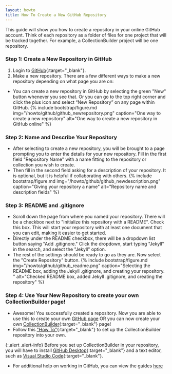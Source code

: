 ```yaml
---
layout: howto
title: How To Create a New GitHub Repository
---
```


This guide will show you how to create a repository in your online GitHub account.
Think of each repository as a folder of files for one project that will be tracked together. 
For example, a CollectionBuilder project will be one repository.

### Step 1: Create a New Repository in GitHub

1. Login to [GitHub](https://github.com/){:target="_blank"}.
2. Make a new repository. There are a few different ways to make a new repository depending on what page you are on:

- You can create a new repository in GitHub by selecting the green "New" button whenever you see that. Or you can go to the top right corner and click the plus icon and select “New Repository” on any page within GitHub.
{% include bootstrap/figure.md img="/howto/github/github_newrepository.png" caption="One way to create a new repository" alt="One way to create a new repository in GitHub online" %}

### Step 2: Name and Describe Your Repository

- After selecting to create a new repository, you will be brought to a page prompting you to enter the details for your new repository. Fill in the first field "Repository Name" with a name fitting to the repository or collection you wish to create.
- Then fill in the second field asking for a description of your repository. It is optional, but it is helpful if collaborating with others.
{% include bootstrap/figure.md img="/howto/github/github_newdescription.png" caption="Giving your repository a name" alt="Repository name and description fields" %}

### Step 3: README and .gitignore

- Scroll down the page from where you named your repository. There will be a checkbox next to "Initialize this repository with a README". Check this box. This will start your repository with at least one document that you can edit, making it easier to get started.
- Directly under the README checkbox, there will be a dropdown list button saying "Add .gitignore." Click the dropdown, start typing "Jekyll" in the search, and select the "Jekyll" option.
- The rest of the settings should be ready to go as they are. Now select the "Create Repository" button.
{% include bootstrap/figure.md img="/howto/github/github_readme.png" caption="Selecting the README box, adding the Jekyll .gitignore, and creating your repository. " alt="Checked README box, added Jekyll .gitignore, and creating the repository" %}

### Step 4: Use Your New Repository to create your own CollectionBuilder page!

- Awesome! You successfully created a repository. Now you are able to use this to create your own [GitHub page](https://guides.github.com/features/pages/) OR you can now create your own [CollectionBuilder](https://collectionbuilder.github.io/){:target="_blank"} page!
- Follow this ["How To"](githubdesktoprepo.html){:target="_blank"} to set up the CollectionBuilder repository into your own.

{:.alert .alert-info}
Before you set up CollectionBuilder in your repository, you will have to install [GitHub Desktop](githubdesktop.html){:target="_blank"} and a text editor, such as [Visual Studio Code](visualstudiocode.html){:target="_blank"}.

- For additional help on working in GitHub, you can view the guides [here](https://guides.github.com/)
